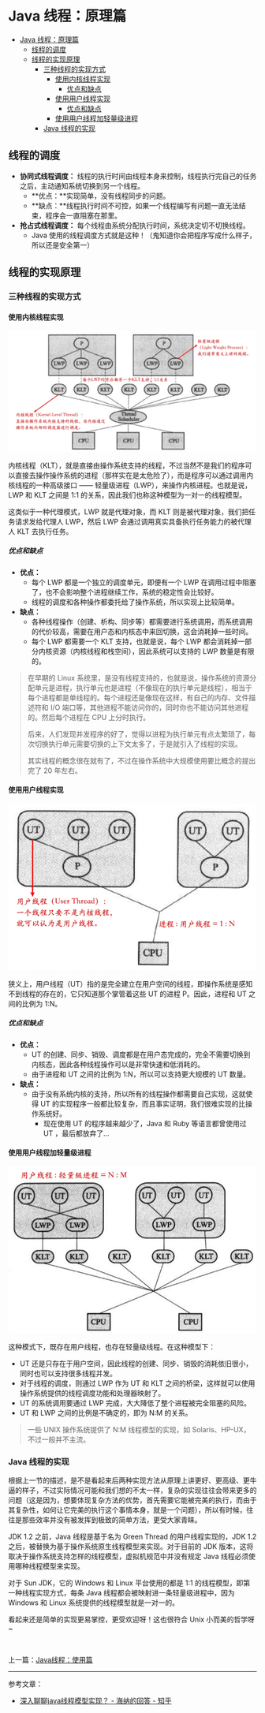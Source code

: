 # Java 线程：原理篇

<!-- TOC -->

- [Java 线程：原理篇](#java-线程原理篇)
    - [线程的调度](#线程的调度)
    - [线程的实现原理](#线程的实现原理)
        - [三种线程的实现方式](#三种线程的实现方式)
            - [使用内核线程实现](#使用内核线程实现)
                - [优点和缺点](#优点和缺点)
            - [使用用户线程实现](#使用用户线程实现)
                - [优点和缺点](#优点和缺点-1)
            - [使用用户线程加轻量级进程](#使用用户线程加轻量级进程)
        - [Java 线程的实现](#java-线程的实现)

<!-- /TOC -->

## 线程的调度

- **协同式线程调度：** 线程的执行时间由线程本身来控制，线程执行完自己的任务之后，主动通知系统切换到另一个线程。
  - **优点：**实现简单，没有线程同步的问题。
  - **缺点：**线程执行时间不可控，如果一个线程编写有问题一直无法结束，程序会一直阻塞在那里。
- **抢占式线程调度：** 每个线程由系统分配执行时间，系统决定切不切换线程。
    - Java 使用的线程调度方式就是这种！（鬼知道你会把程序写成什么样子，所以还是安全第一）


## 线程的实现原理

### 三种线程的实现方式

#### 使用内核线程实现

![](media/轻量级进程.jpg)

内核线程（KLT），就是直接由操作系统支持的线程，不过当然不是我们的程序可以直接去操作操作系统的进程（那样实在是太危险了），而是程序可以通过调用内核线程的一种高级接口 —— 轻量级进程（LWP），来操作内核进程。也就是说，LWP 和 KLT 之间是 1:1 的关系，因此我们也称这种模型为一对一的线程模型。

这类似于一种代理模式，LWP 就是代理对象，而 KLT 则是被代理对象，我们把任务请求发给代理人 LWP，然后 LWP 会通过调用真实具备执行任务能力的被代理人 KLT 去执行任务。

##### 优点和缺点
- **优点：**
    - 每个 LWP 都是一个独立的调度单元，即便有一个 LWP 在调用过程中阻塞了，也不会影响整个进程继续工作，系统的稳定性会比较好。
    - 线程的调度和各种操作都委托给了操作系统，所以实现上比较简单。
- **缺点：**
    - 各种线程操作（创建、析构、同步等）都需要进行系统调用，而系统调用的代价较高，需要在用户态和内核态中来回切换，这会消耗掉一些时间。
    - 每个 LWP 都需要一个 KLT 支持，也就是说，每个 LWP 都会消耗掉一部分内核资源（内核线程和栈空间），因此系统可以支持的 LWP 数量是有限的。


> 在早期的 Linux 系统里，是没有线程支持的，也就是说，操作系统的资源分配单元是进程，执行单元也是进程（不像现在的执行单元是线程），相当于每个进程都是单线程的。每个进程还是像现在这样，有自己的内存、文件描述符和 I/O 端口等，其他进程不能访问你的，同时你也不能访问其他进程的。然后每个进程在 CPU 上分时执行。
>
> 后来，人们发现并发程序的好了，觉得以进程为执行单元有点太繁琐了，每次切换执行单元需要切换的上下文太多了，于是就引入了线程的实现。
>
> 其实线程的概念很在就有了，不过在操作系统中大规模使用要比概念的提出完了 20 年左右。


#### 使用用户线程实现

![](media/用户线程.jpg)

狭义上，用户线程（UT）指的是完全建立在用户空间的线程，即操作系统是感知不到线程的存在的，它只知道那个掌管着这些 UT 的进程 P。因此，进程和 UT 之间的比例为 1:N。

##### 优点和缺点
- **优点：**
    - UT 的创建、同步、销毁、调度都是在用户态完成的，完全不需要切换到内核态，因此各种线程操作可以是非常快速和低消耗的。
    - 由于进程和 UT 之间的比例为 1:N，所以可以支持更大规模的 UT 数量。
- **缺点：**
    - 由于没有系统内核的支持，所以所有的线程操作都需要自己实现，这就使得 UT 的实现程序一般都比较复杂，而且事实证明，我们很难实现的比操作系统好。
        - 现在使用 UT 的程序越来越少了，Java 和 Ruby 等语言都曾使用过 UT ，最后都放弃了...


#### 使用用户线程加轻量级进程

![](media/用户线程加轻量级进程.jpg)

这种模式下，既存在用户线程，也存在轻量级线程。在这种模型下：
- UT 还是只存在于用户空间，因此线程的创建、同步、销毁的消耗依旧很小，同时也可以支持很多线程并发。
- 对于线程的调度，则通过 LWP 作为 UT 和 KLT 之间的桥梁，这样就可以使用操作系统提供的线程调度功能和处理器映射了。
- UT 的系统调用要通过 LWP 完成，大大降低了整个进程被完全阻塞的风险。
- UT 和 LWP 之间的比例是不确定的，即为 N:M 的关系。

> 一些 UNIX 操作系统提供了 N:M 线程模型的实现，如 Solaris、HP-UX，不过一般并不主流。

### Java 线程的实现

根据上一节的描述，是不是看起来后两种实现方法从原理上讲更好、更高级、更牛逼的样子，不过实际情况可能和我们想的不太一样，复杂的实现往往会带来更多的问题（这是因为，想要体现复杂方法的优势，首先需要它能被完美的执行，而由于其复杂性，如何让它完美的执行这个事情本身，就是一个问题），所以有时候，往往是那些效率并没有被发挥到极致的简单方法，更受大家青睐。

JDK 1.2 之前，Java 线程是基于名为 Green Thread 的用户线程实现的，JDK 1.2 之后，被替换为基于操作系统原生线程模型来实现。对于目前的 JDK 版本，这将取决于操作系统支持怎样的线程模型，虚拟机规范中并没有规定 Java 线程必须使用哪种线程模型来实现。

对于 Sun JDK，它的 Windows 和 Linux 平台使用的都是 1:1 的线程模型，即第一种线程实现方式，每条 Java 线程都会被映射进一条轻量级进程中，因为 Windows 和 Linux 系统提供的线程模型就是一对一的。

看起来还是简单的实现更易掌控，更受欢迎呀！这也很符合 Unix 小而美的哲学呀~

</br>

上一篇：[Java线程：使用篇](./01-Java线程-使用篇.md)

---

参考文章：
- [深入聊聊java线程模型实现？ - 海纳的回答 - 知乎](https://www.zhihu.com/question/263955521/answer/296521081)